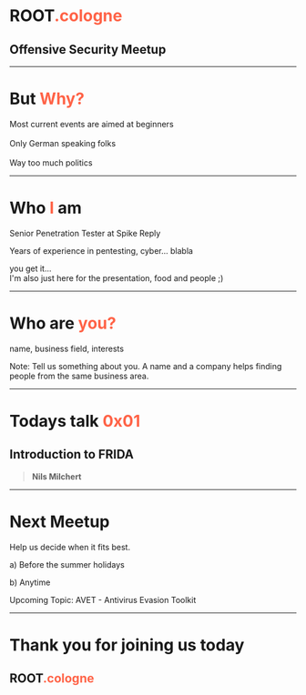# ROOT<span style="color:tomato">.cologne</span>
## Offensive Security Meetup

---

# But <span style="color:tomato">Why?</span>
<div class="fragment">Most current events are aimed at beginners</dl></div><br>
<div class="fragment">Only German speaking folks</div><br>
<div class="fragment">Way too much politics</div>

---

# Who <span style="color:tomato">I</span> am

Senior Penetration Tester at Spike Reply

Years of experience in pentesting, cyber... <span class="fragment">blabla</span>

<div class="fragment">you get it...</div>

<div class="fragment">I'm also just here for the presentation, food and people ;)</div>

---

 # Who are <span style="color:tomato">you?</span>
name, business field, interests

Note:
Tell us something about you. A name and a company helps finding people from the same business area.

---

# Todays talk <span style="color:tomato; text-transform: lowercase;">0x01</span>
## Introduction to FRIDA
>**Nils Milchert**

---

# Next Meetup
Help us decide when it fits best.

a) Before the summer holidays

b) Anytime

<div class="fragment">Upcoming Topic: AVET - Antivirus Evasion Toolkit</div>

---


# Thank you for joining us today
## ROOT<span style="color:tomato">.cologne</span>
